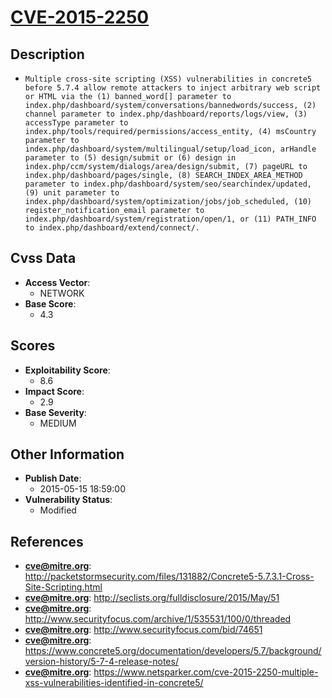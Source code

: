 
# [CVE-2015-2250](https://cve.mitre.org/cgi-bin/cvename.cgi?name=CVE-2015-2250)

## Description

- `Multiple cross-site scripting (XSS) vulnerabilities in concrete5 before 5.7.4 allow remote attackers to inject arbitrary web script or HTML via the (1) banned_word[] parameter to index.php/dashboard/system/conversations/bannedwords/success, (2) channel parameter to index.php/dashboard/reports/logs/view, (3) accessType parameter to index.php/tools/required/permissions/access_entity, (4) msCountry parameter to index.php/dashboard/system/multilingual/setup/load_icon, arHandle parameter to (5) design/submit or (6) design in index.php/ccm/system/dialogs/area/design/submit, (7) pageURL to index.php/dashboard/pages/single, (8) SEARCH_INDEX_AREA_METHOD parameter to index.php/dashboard/system/seo/searchindex/updated, (9) unit parameter to index.php/dashboard/system/optimization/jobs/job_scheduled, (10) register_notification_email parameter to index.php/dashboard/system/registration/open/1, or (11) PATH_INFO to index.php/dashboard/extend/connect/.`

## Cvss Data

- **Access Vector**:
  - NETWORK
- **Base Score**:
  - 4.3

## Scores

- **Exploitability Score**:
  - 8.6
- **Impact Score**:
  - 2.9
- **Base Severity**:
  - MEDIUM

## Other Information

- **Publish Date**:
  - 2015-05-15 18:59:00
- **Vulnerability Status**:
  - Modified

## References

- **cve@mitre.org**: http://packetstormsecurity.com/files/131882/Concrete5-5.7.3.1-Cross-Site-Scripting.html
- **cve@mitre.org**: http://seclists.org/fulldisclosure/2015/May/51
- **cve@mitre.org**: http://www.securityfocus.com/archive/1/535531/100/0/threaded
- **cve@mitre.org**: http://www.securityfocus.com/bid/74651
- **cve@mitre.org**: https://www.concrete5.org/documentation/developers/5.7/background/version-history/5-7-4-release-notes/
- **cve@mitre.org**: https://www.netsparker.com/cve-2015-2250-multiple-xss-vulnerabilities-identified-in-concrete5/
